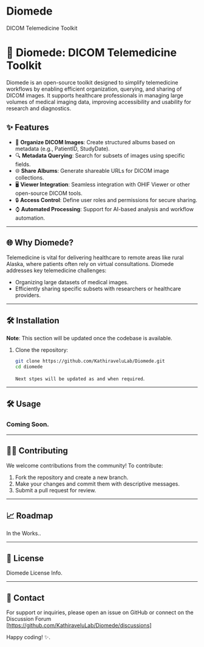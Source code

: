 # Diomede

DICOM Telemedicine Toolkit

# 🏥 Diomede: DICOM Telemedicine Toolkit

Diomede is an open-source toolkit designed to simplify telemedicine workflows by enabling efficient organization, querying, and sharing of DICOM images. It supports healthcare professionals in managing large volumes of medical imaging data, improving accessibility and usability for research and diagnostics.

## ✨ Features

- 🚀 **Organize DICOM Images**: Create structured albums based on metadata (e.g., PatientID, StudyDate).
- 🔍 **Metadata Querying**: Search for subsets of images using specific fields.
- 🌐 **Share Albums**: Generate shareable URLs for DICOM image collections.
- 🖥️ **Viewer Integration**: Seamless integration with OHIF Viewer or other open-source DICOM tools.
- 🔒 **Access Control**: Define user roles and permissions for secure sharing.
- ⌚ **Automated Processing**: Support for AI-based analysis and workflow automation.

---

## 🌐 Why Diomede?

Telemedicine is vital for delivering healthcare to remote areas like rural Alaska, where patients often rely on virtual consultations. Diomede addresses key telemedicine challenges:

- Organizing large datasets of medical images.
- Efficiently sharing specific subsets with researchers or healthcare providers.

---

## 🛠️ Installation

**Note**: This section will be updated once the codebase is available.

1. Clone the repository:
   ```bash
   git clone https://github.com/KathiraveluLab/Diomede.git
   cd diomede
   ```
   `Next stpes will be updated as and when required`.

---

## 🛠️ Usage

### Coming Soon.
---

## 👨‍🎓 Contributing

We welcome contributions from the community! To contribute:

1. Fork the repository and create a new branch.
2. Make your changes and commit them with descriptive messages.
3. Submit a pull request for review.

---

## 📈 Roadmap

In the Works..

---

## 📢 License

Diomede License Info.

---

## 📢 Contact

For support or inquiries, please open an issue on GitHub or connect on the Discussion Forum [https://github.com/KathiraveluLab/Diomede/discussions]

Happy coding! ✨.
